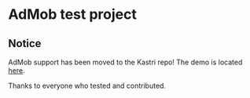 # AdMob test project

## Notice

AdMob support has been moved to the Kastri repo! The demo is located [here](https://github.com/DelphiWorlds/Kastri/tree/master/Demos/AdMob).

Thanks to everyone who tested and contributed.